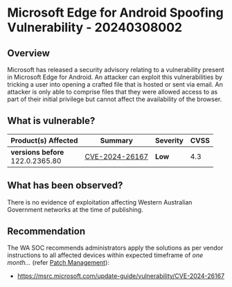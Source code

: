 # Microsoft Edge for Android Spoofing Vulnerability - 20240308002

## Overview

Microsoft has released a security advisory relating to a vulnerability present in Microsoft Edge for Android.
An attacker can exploit this vulnerabilities by tricking a user into opening a crafted file that is hosted or sent via email. An attacker is only able to comprise files that they were allowed access to as part of their initial privilege but cannot affect the availability of the browser.

## What is vulnerable?

| Product(s) Affected                    | Summary                                                           | Severity | CVSS |
| -------------------------------------- | ----------------------------------------------------------------- | -------- | ---- |
| **versions before** <br> 122.0.2365.80 | [CVE-2024-26167](https://nvd.nist.gov/vuln/detail/CVE-2024-26167) | **Low**  | 4.3  |

## What has been observed?

There is no evidence of exploitation affecting Western Australian Government networks at the time of publishing.

## Recommendation

The WA SOC recommends administrators apply the solutions as per vendor instructions to all affected devices within expected timeframe of *one month...* (refer [Patch Management](../guidelines/patch-management.md)):

- https://msrc.microsoft.com/update-guide/vulnerability/CVE-2024-26167

